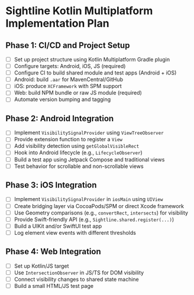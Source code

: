 # Sightline Kotlin Multiplatform Implementation Plan

## Phase 1: CI/CD and Project Setup
- [ ] Set up project structure using Kotlin Multiplatform Gradle plugin
- [ ] Configure targets: Android, iOS, JS (required)
- [ ] Configure CI to build shared module and test apps (Android + iOS)
- [ ] Android: build `.aar` for MavenCentral/GitHub
- [ ] iOS: produce `XCFramework` with SPM support
- [ ] Web: build NPM bundle or raw JS module (required)
- [ ] Automate version bumping and tagging

## Phase 2: Android Integration
- [ ] Implement `VisibilitySignalProvider` using `ViewTreeObserver`
- [ ] Provide extension function to register a `View`
- [ ] Add visibility detection using `getGlobalVisibleRect`
- [ ] Hook into Android lifecycle (e.g., `LifecycleObserver`)
- [ ] Build a test app using Jetpack Compose and traditional views
- [ ] Test behavior for scrollable and non-scrollable views

## Phase 3: iOS Integration
- [ ] Implement `VisibilitySignalProvider` in `iosMain` using `UIView`
- [ ] Create bridging layer via CocoaPods/SPM or direct Xcode framework
- [ ] Use Geometry comparisons (e.g., `convertRect`, `intersects`) for visibility
- [ ] Provide Swift-friendly API (e.g., `Sightline.shared.register(...)`)
- [ ] Build a UIKit and/or SwiftUI test app
- [ ] Log element view events with different thresholds

## Phase 4: Web Integration
- [ ] Set up Kotlin/JS target
- [ ] Use `IntersectionObserver` in JS/TS for DOM visibility
- [ ] Connect visibility changes to shared state machine
- [ ] Build a small HTML/JS test page
